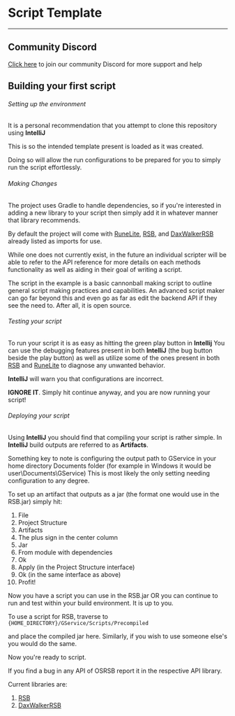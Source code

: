 # Script Template
___

## Community Discord
[Click here](https://discord.gg/CGBXNrHREP) to join our community Discord for more support and help

## Building your first script

###### Setting up the environment
It is a personal recommendation that you attempt to clone this repository using **IntelliJ**

This is so the intended template present is loaded as it was created.

Doing so will allow the run configurations to be prepared for you to simply run the script effortlessly.

###### Making Changes
The project uses Gradle to handle dependencies, so if you're interested in adding a new library to your script then simply add it in whatever manner that library recommends.

By default the project will come with [RuneLite](https://github.com/RuneLite), [RSB](https://github.com/OSRSB/RSB), and [DaxWalkerRSB](https://github.com/OSRSB/DaxWalkerRSB) already listed as imports for use.

While one does not currently exist, in the future an individual scripter will be able to refer to the API reference for more details on each methods functionality as well as aiding in their goal of writing a script.

The script in the example is a basic cannonball making script to outline general script making practices and capabilities. An advanced script maker can go far beyond this and even go as far as edit the backend API if they see the need to. After all, it is open source.

###### Testing your script
To run your script it is as easy as hitting the green play button in **Intellij**
You can use the debugging features present in both **IntelliJ** (the bug button beside the play button) as well as utilize some of the ones present in both [RSB](https://github.com/OSRSB/RSB) and [RuneLite](https://github.com/RuneLite) to diagnose any unwanted behavior. 

**IntelliJ** will warn you that configurations are incorrect.

****IGNORE IT****.
Simply hit continue anyway, and you are now running your script!


###### Deploying your script
Using **IntelliJ** you should find that compiling your script is rather simple.
In **IntelliJ** build outputs are referred to as **Artifacts**.

Something key to note is configuring the output path to GService in your home directory Documents folder
(for example in Windows it would be user\Documents\GService)
This is most likely the only setting needing configuration to any degree.

To set up an artifact that outputs as a jar (the format one would use in the RSB.jar) simply hit:
1. File
2. Project Structure
3. Artifacts
4. The plus sign in the center column
5. Jar
6. From module with dependencies
7. Ok
8. Apply (in the Project Structure interface)
9. Ok (in the same interface as above)
10. Profit!

Now you have a script you can use in the RSB.jar OR you can continue to run and test within your build environment. It is up to you.

To use a script for RSB, traverse to
```{HOME_DIRECTORY}/GService/Scripts/Precompiled```

and place the compiled jar here.
Similarly, if you wish to use someone else's you would do the same.

Now you're ready to script.

If you find a bug in any API of OSRSB report it in the respective API library.

Current libraries are:
1. [RSB](https://github.com/OSRSB/RSB)
2. [DaxWalkerRSB](https://github.com/OSRSB/DaxWalkerRSB)